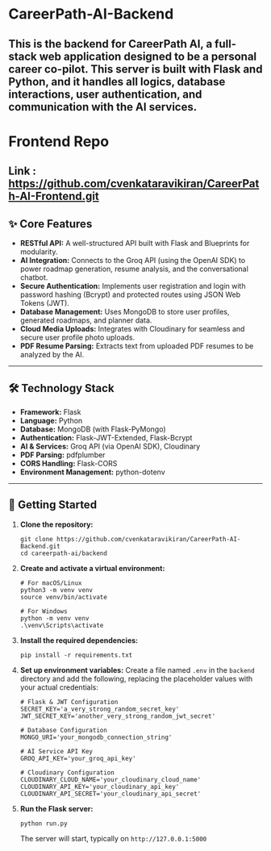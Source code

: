 # CareerPath-AI-Backend
This is the backend for CareerPath AI, a full-stack web application designed to be a personal career co-pilot. This server is built with Flask and Python, and it handles all logics, database interactions, user authentication, and communication with the AI services.
---
# Frontend Repo 
Link : https://github.com/cvenkataravikiran/CareerPath-AI-Frontend.git
---
## ✨ Core Features

- **RESTful API:** A well-structured API built with Flask and Blueprints for modularity.
- **AI Integration:** Connects to the Groq API (using the OpenAI SDK) to power roadmap generation, resume analysis, and the conversational chatbot.
- **Secure Authentication:** Implements user registration and login with password hashing (Bcrypt) and protected routes using JSON Web Tokens (JWT).
- **Database Management:** Uses MongoDB to store user profiles, generated roadmaps, and planner data.
- **Cloud Media Uploads:** Integrates with Cloudinary for seamless and secure user profile photo uploads.
- **PDF Resume Parsing:** Extracts text from uploaded PDF resumes to be analyzed by the AI.

---

## 🛠️ Technology Stack

- **Framework:** Flask
- **Language:** Python
- **Database:** MongoDB (with Flask-PyMongo)
- **Authentication:** Flask-JWT-Extended, Flask-Bcrypt
- **AI & Services:** Groq API (via OpenAI SDK), Cloudinary
- **PDF Parsing:** pdfplumber
- **CORS Handling:** Flask-CORS
- **Environment Management:** python-dotenv

----
## 🚀 Getting Started

1.  **Clone the repository:**
    ```
    git clone https://github.com/cvenkataravikiran/CareerPath-AI-Backend.git
    cd careerpath-ai/backend
    ```

2.  **Create and activate a virtual environment:**
    ```
    # For macOS/Linux
    python3 -m venv venv
    source venv/bin/activate

    # For Windows
    python -m venv venv
    .\venv\Scripts\activate
    ```

3.  **Install the required dependencies:**
    ```
    pip install -r requirements.txt
    ```

4.  **Set up environment variables:**
    Create a file named `.env` in the `backend` directory and add the following, replacing the placeholder values with your actual credentials:

    ```.env
    # Flask & JWT Configuration
    SECRET_KEY='a_very_strong_random_secret_key'
    JWT_SECRET_KEY='another_very_strong_random_jwt_secret'

    # Database Configuration
    MONGO_URI='your_mongodb_connection_string'

    # AI Service API Key
    GROQ_API_KEY='your_groq_api_key'

    # Cloudinary Configuration
    CLOUDINARY_CLOUD_NAME='your_cloudinary_cloud_name'
    CLOUDINARY_API_KEY='your_cloudinary_api_key'
    CLOUDINARY_API_SECRET='your_cloudinary_api_secret'
    ```

5.  **Run the Flask server:**
    ```
    python run.py
    ```
    The server will start, typically on `http://127.0.0.1:5000`
